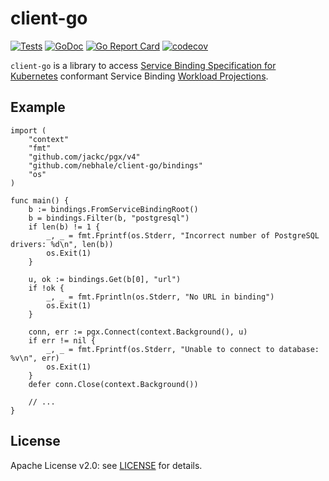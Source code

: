 # client-go

[![Tests](https://github.com/nebhale/client-go/workflows/Tests/badge.svg?branch=main)](https://github.com/nebhale/client-go/actions/workflows/tests.yaml)
[![GoDoc](https://godoc.org/github.com/nebhale/client-go?status.svg)](https://godoc.org/github.com/nebhale/client-go)
[![Go Report Card](https://goreportcard.com/badge/github.com/nebhale/client-go)](https://goreportcard.com/report/github.com/nebhale/client-go)
[![codecov](https://codecov.io/gh/nebhale/client-go/branch/main/graph/badge.svg)](https://codecov.io/gh/nebhale/client-go)

`client-go` is a library to access [Service Binding Specification for Kubernetes](https://k8s-service-bindings.github.io/spec/) conformant Service Binding [Workload Projections](https://k8s-service-bindings.github.io/spec/#workload-projection).

## Example

```golang
import (
	"context"
	"fmt"
	"github.com/jackc/pgx/v4"
	"github.com/nebhale/client-go/bindings"
	"os"
)

func main() {
	b := bindings.FromServiceBindingRoot()
	b = bindings.Filter(b, "postgresql")
	if len(b) != 1 {
		_, _ = fmt.Fprintf(os.Stderr, "Incorrect number of PostgreSQL drivers: %d\n", len(b))
		os.Exit(1)
	}

	u, ok := bindings.Get(b[0], "url")
	if !ok {
		_, _ = fmt.Fprintln(os.Stderr, "No URL in binding")
		os.Exit(1)
	}

	conn, err := pgx.Connect(context.Background(), u)
	if err != nil {
		_, _ = fmt.Fprintf(os.Stderr, "Unable to connect to database: %v\n", err)
		os.Exit(1)
	}
	defer conn.Close(context.Background())

	// ...
}
```

## License

Apache License v2.0: see [LICENSE](./LICENSE) for details.
